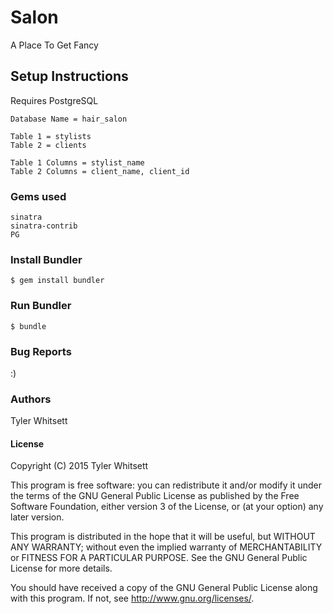 # Salon

A Place To Get Fancy

## Setup Instructions

Requires PostgreSQL
```
Database Name = hair_salon

Table 1 = stylists
Table 2 = clients

Table 1 Columns = stylist_name
Table 2 Columns = client_name, client_id
```

### Gems used
```
sinatra
sinatra-contrib
PG
```
### Install Bundler
```
$ gem install bundler
```
### Run Bundler
```
$ bundle
```
### Bug Reports
:)

### Authors
Tyler Whitsett

#### License

Copyright (C) 2015 Tyler Whitsett

This program is free software: you can redistribute it and/or modify it under the terms of the GNU General Public License as published by the Free Software Foundation, either version 3 of the License, or (at your option) any later version.

This program is distributed in the hope that it will be useful, but WITHOUT ANY WARRANTY; without even the implied warranty of MERCHANTABILITY or FITNESS FOR A PARTICULAR PURPOSE. See the GNU General Public License for more details.

You should have received a copy of the GNU General Public License along with this program. If not, see http://www.gnu.org/licenses/.
